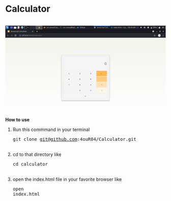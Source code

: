<h1>Calculator</h1>
<br />
<img src="img/preview.png" />
<br />
<strong>How to use</strong>

1. Run this commmand in your terminal <pre>git clone git@github.com:4ouR04/Calculator.git</pre> <br />
2. cd to that directory like <pre>cd calculator</pre><br />
3. open the index.html file in your favorite browser like <pre>open index.html</pre>
